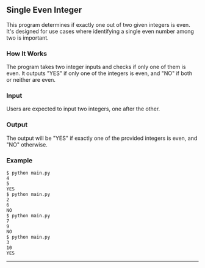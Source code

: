 ## Single Even Integer

This program determines if exactly one out of two given integers is even. It's designed for use cases where identifying a single even number among two is important.

### How It Works

The program takes two integer inputs and checks if only one of them is even. It outputs "YES" if only one of the integers is even, and "NO" if both or neither are even.

### Input

Users are expected to input two integers, one after the other.

### Output

The output will be "YES" if exactly one of the provided integers is even, and "NO" otherwise.

### Example

```
$ python main.py
4
5
YES
$ python main.py
2
6
NO
$ python main.py
7
9
NO
$ python main.py
3
10
YES
```

---